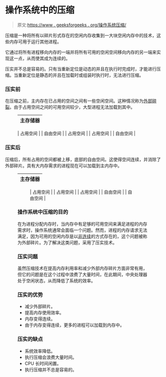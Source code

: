 # 操作系统中的压缩

> 原文:[https://www . geeksforgeeks . org/操作系统压缩/](https://www.geeksforgeeks.org/compaction-in-operating-system/)

压缩是一种将所有以碎片形式存在的空闲内存收集到一大块空闲内存中的技术，这些内存可用于运行其他进程。

它通过将所有进程移向内存的一端并将所有可用的空闲空间移向内存的另一端来实现这一点，从而使其成为连续的。

压实并不总是容易的。只有当重新定位是动态的并且在执行时完成时，才能进行压缩。当重新定位是静态的并且在加载时或组装时执行时，无法进行压缩。

### **压实前**

在压缩之前，主内存在已占用的空间之间有一些空闲空间。这种情况称为[外部碎裂](https://www.geeksforgeeks.org/difference-between-internal-and-external-fragmentation/)。由于占用空间之间的可用空间较少，大型进程无法加载到其中。

<figure class="table">

| **主存储器** |
| --- |

</figure>

<figure class="table">

| 占用空间 |
| 自由空间 |
| 占用空间 |
| 占用空间 |
| 自由空间 |

</figure>

### **压实后**

压缩后，所有占用的空间都被上移，底部的自由空间。这使得空间连续，并消除了外部碎片。具有大内存需求的进程现在可以加载到主内存中。

<figure class="table">

| **主存储器** |
| --- |

<figure class="table">

| 占用空间 |
| 占用空间 |
| 占用空间 |
| 自由空间 |
| 自由空间 |

</figure>

### **操作系统中压缩的目的**

在为进程分配内存时，当内存中有足够的可用空间来满足进程的内存需求时，操作系统通常会面临一个问题。然而，进程的内存请求无法满足，因为可用的空闲内存是以[非连续](https://www.geeksforgeeks.org/non-contiguous-allocation-in-operating-system/)的方式存在的，这个问题被称为外部碎片。为了解决这类问题，采用了压实技术。

### **压实问题**

虽然压缩技术在提高内存利用率和减少外部内存碎片方面非常有用，但它的问题是在这个过程中浪费了大量时间，在此期间，中央处理器处于空闲状态，从而降低了系统的效率。

### **压实的优势**

*   减少外部碎片。
*   提高内存使用效率。
*   内存变得连续。
*   由于内存变得连续，更多的进程可以加载到内存中。

### **压实的缺点**

*   系统效率降低。
*   执行压缩会浪费大量时间。
*   CPU 长时间闲置。
*   执行压缩并不总是容易的。

</figure>